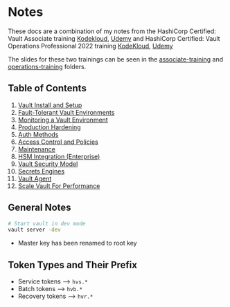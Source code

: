 <!-- cSpell:ignore -->
# Notes

These docs are a combination of my notes from the HashiCorp Certified: Vault Associate training [Kodekloud](https://kodekloud.com/courses/hashicorp-certified-vault-associate-certification/), [Udemy](https://www.udemy.com/course/hashicorp-vault/) and HashiCorp Certified: Vault Operations Professional 2022 training [KodeKloud](https://kodekloud.com/courses/hashicorp-certified-vault-operations-professional-2022/), [Udemy](https://www.udemy.com/course/hashicorp-certified-vault-operations-professional/)

The slides for these two trainings can be seen in the [associate-training](associate-training/) and [operations-training](operations-training/) folders.

## Table of Contents

1. [Vault Install and Setup](01%20Vault%20Install%20and%20Setup.md)
2. [Fault-Tolerant Vault Environments](02%20Fault-Tolerant%20Vault%20Environments.md)
3. [Monitoring a Vault Environment](03%20Monitoring%20a%20Vault%20Environment.md)
4. [Production Hardening](04%20Production%20Hardening.md)
5. [Auth Methods](05%20Auth%20Methods.md)
6. [Access Control and Policies](06%20Access%20Control%20and%20Policies.md)
7. [Maintenance](07%20Maintenance.md)
8. [HSM Integration (Enterprise)](08%20HSM%20Integration%20(Enterprise).md)
9. [Vault Security Model](09%20Vault%20Security%20Model.md)
10. [Secrets Engines](10%20Secrets%20Engines.md)
11. [Vault Agent](11%20Vault%20Agent.md)
12. [Scale Vault For Performance](12%20Scale%20Vault%20For%20Performance.md)

## General Notes

```bash
# Start vault in dev mode
vault server -dev
```

- Master key has been renamed to root key

## Token Types and Their Prefix

- Service tokens --> `hvs.*`
- Batch tokens --> `hvb.*`
- Recovery tokens --> `hvr.*`
